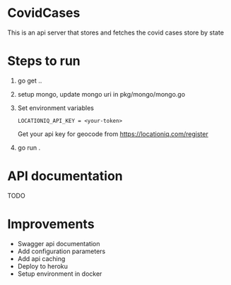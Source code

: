 # CovidCases
This is an api server that stores and fetches the covid cases store by state

# Steps to run
1. go get ..
2. setup mongo, update mongo uri in pkg/mongo/mongo.go
3. Set environment variables
    ```
    LOCATIONIQ_API_KEY = <your-token>
    ```
    Get your api key for geocode from https://locationiq.com/register

5. go run . 

# API documentation
TODO



# Improvements
 * Swagger api documentation
 * Add configuration parameters
 * Add api caching
 * Deploy to heroku
 * Setup environment in docker

